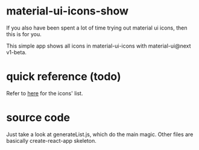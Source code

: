 # material-ui-icons-show

If you also have been spent a lot of time trying out material ui icons, then this is for you.

This simple app shows all icons in material-ui-icons with material-ui@next v1-beta.

# quick reference (todo)

Refer to [here]() for the icons' list.

# source code

Just take a look at generateList.js, which do the main magic. Other files are basically create-react-app skeleton.
 
